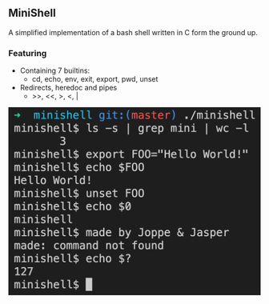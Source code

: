 ## MiniShell
A simplified implementation of a bash shell written in C form the ground up.

### Featuring
* Containing 7 builtins:
	* cd, echo, env, exit, export, pwd, unset
* Redirects, heredoc and pipes
	* \>\>, <<, >, <, |  

![example](./example.png)
